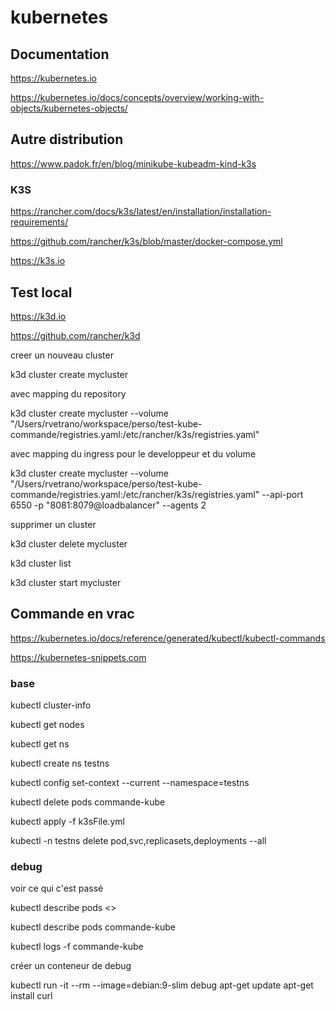# kubernetes

## Documentation

https://kubernetes.io

https://kubernetes.io/docs/concepts/overview/working-with-objects/kubernetes-objects/

## Autre distribution

https://www.padok.fr/en/blog/minikube-kubeadm-kind-k3s

### K3S

https://rancher.com/docs/k3s/latest/en/installation/installation-requirements/

https://github.com/rancher/k3s/blob/master/docker-compose.yml

https://k3s.io

## Test local

https://k3d.io

https://github.com/rancher/k3d

creer un nouveau cluster

 k3d cluster create mycluster
 
 avec mapping du repository
 
  k3d cluster create mycluster --volume "/Users/rvetrano/workspace/perso/test-kube-commande/registries.yaml:/etc/rancher/k3s/registries.yaml"

avec mapping du ingress pour le developpeur et du volume

k3d cluster create mycluster --volume "/Users/rvetrano/workspace/perso/test-kube-commande/registries.yaml:/etc/rancher/k3s/registries.yaml" --api-port 6550 -p "8081:8079@loadbalancer" --agents 2


supprimer un cluster

k3d cluster delete mycluster

k3d cluster list

k3d cluster start mycluster

## Commande en vrac

https://kubernetes.io/docs/reference/generated/kubectl/kubectl-commands

https://kubernetes-snippets.com

### base

  kubectl cluster-info
  
  kubectl get nodes
  
  kubectl get ns
  
  kubectl create ns testns
  
  kubectl config set-context --current --namespace=testns
  
  kubectl delete pods commande-kube
  
  kubectl apply -f k3sFile.yml
  
  kubectl -n testns delete pod,svc,replicasets,deployments --all
  
### debug

voir ce qui c'est passé

kubectl describe pods <<nom du pod>>

kubectl describe pods commande-kube

kubectl logs -f commande-kube


créer un conteneur de debug

  kubectl run -it --rm --image=debian:9-slim debug
  apt-get update
  apt-get install curl
